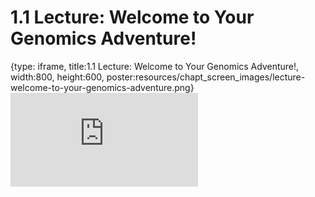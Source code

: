 # 1.1 Lecture: Welcome to Your Genomics Adventure!
 
{type: iframe, title:1.1 Lecture: Welcome to Your Genomics Adventure!, width:800, height:600, poster:resources/chapt_screen_images/lecture-welcome-to-your-genomics-adventure.png}
![](https://vgaysin1.github.io/CURE-MicrobialMysteries-test/lecture-welcome-to-your-genomics-adventure.html)
 

 
